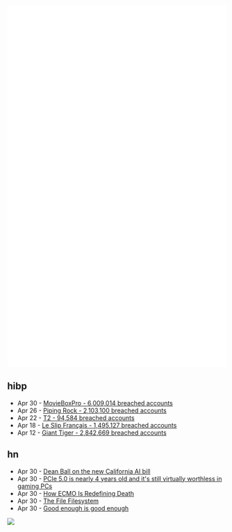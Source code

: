 ![Metrics](https://raw.githubusercontent.com/phixion/phixion/master/metrics.svg)

## hibp

<!--
for https://github.com/phixion/phixion/blob/main/.github/workflows/feeds.yml
-->
<!--START_SECTION:haveibeenpwnd-->
- Apr 30 - [MovieBoxPro - 6,009,014 breached accounts](https://haveibeenpwned.com/PwnedWebsites#MovieBoxPro)
- Apr 26 - [Piping Rock - 2,103,100 breached accounts](https://haveibeenpwned.com/PwnedWebsites#PipingRock)
- Apr 22 - [T2 - 94,584 breached accounts](https://haveibeenpwned.com/PwnedWebsites#T2)
- Apr 18 - [Le Slip Français - 1,495,127 breached accounts](https://haveibeenpwned.com/PwnedWebsites#LeSlipFrancais)
- Apr 12 - [Giant Tiger - 2,842,669 breached accounts](https://haveibeenpwned.com/PwnedWebsites#GiantTiger)
<!--END_SECTION:haveibeenpwnd-->

## hn

<!--
for https://github.com/phixion/phixion/blob/main/.github/workflows/feeds.yml
-->
<!--START_SECTION:hn-->
- Apr 30 - [Dean Ball on the new California AI bill](https://marginalrevolution.com/marginalrevolution/2024/04/dean-ball-on-the-new-california-ai-bill-from-my-email.html)
- Apr 30 - [PCIe 5.0 is nearly 4 years old and it's still virtually worthless in gaming PCs](https://www.pcgamer.com/hardware/pcie-50-is-nearly-four-years-old-and-its-still-virtually-worthless-in-gaming-pcs/)
- Apr 30 - [How ECMO Is Redefining Death](https://www.newyorker.com/science/annals-of-medicine/how-ecmo-is-redefining-death)
- Apr 30 - [The File Filesystem](https://mgree.github.io/ffs/)
- Apr 30 - [Good enough is good enough](https://ep2013.europython.eu/conference/talks/good-enough-is-good-enough)
<!--END_SECTION:hn-->

<!--
for https://yhype.me
-->
![](https://hit.yhype.me/github/profile?user_id=13013670)
